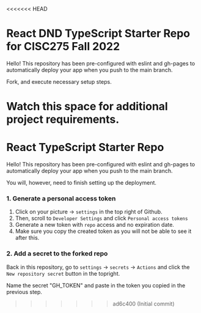 <<<<<<< HEAD
# React DND TypeScript Starter Repo for CISC275 Fall 2022

Hello! This repository has been pre-configured with eslint and gh-pages to automatically deploy your app when you push to the main branch.

Fork, and execute necessary setup steps.

Watch this space for additional project requirements.
=======
# React TypeScript Starter Repo

Hello! This repository has been pre-configured with eslint and gh-pages to automatically deploy your app when you push to the main branch.

You will, however, need to finish setting up the deployment.

### 1. Generate a personal access token

1. Click on your picture -> `settings` in the top right of Github.
2. Then, scroll to `Developer Settings` and click `Personal access tokens`
3. Generate a new token with `repo` access and no expiration date.
4. Make sure you copy the created token as you will not be able to see it after this.

### 2. Add a secret to the forked repo

Back in this repository, go to `settings` -> `secrets` -> `Actions` and click the `New repository secret` button in the topright.

Name the secret "GH_TOKEN" and paste in the token you copied in the previous step.
>>>>>>> ad6c400 (Initial commit)

